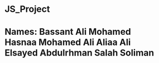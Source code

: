 # JS_Project

Names:
Bassant Ali Mohamed
Hasnaa Mohamed Ali
Aliaa Ali Elsayed
Abdulrhman Salah Soliman  
==================================================================================================================
